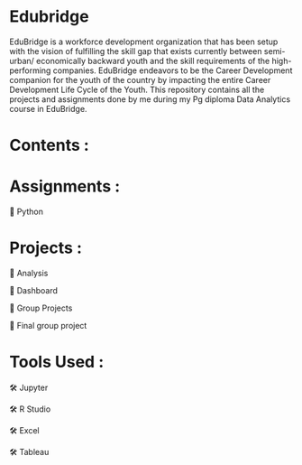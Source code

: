 # Edubridge

EduBridge is a workforce development organization that has been setup with the vision of fulfilling the skill gap that exists currently between semi-urban/ economically backward youth and the skill requirements of the high-performing companies. EduBridge endeavors to be the Career Development companion for the youth of the country by impacting the entire Career Development Life Cycle of the Youth. This repository contains all the projects and assignments done by me during my Pg diploma Data Analytics course in EduBridge.


# Contents :



# Assignments :

🔲 Python

# Projects :

🔲 Analysis

🔲 Dashboard

🔲 Group Projects

🔲 Final group project

# Tools Used :


🛠 Jupyter

🛠 R Studio

🛠 Excel

🛠 Tableau
